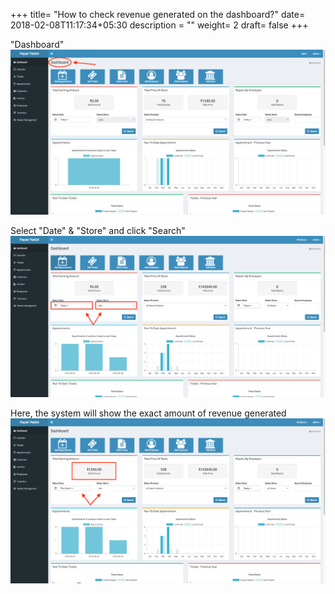 +++
title= "How to check revenue generated on the dashboard?"
date= 2018-02-08T11:17:34+05:30
description = ""
weight= 2
draft= false
+++

"Dashboard"
![How to check revenue generated from the dashboard?](/images/dashboard/how_can_i_check_revenue_generated/dashboard_new_1-min.png)

Select "Date" & "Store" and click "Search"
![How to check revenue generated from the dashboard?](/images/dashboard/how_can_i_check_revenue_generated/select_store_date-min.png)

Here, the system will show the exact amount of revenue generated
![How to check revenue generated from the dashboard??](/images/dashboard/how_can_i_check_revenue_generated/revenue_1-min.png)

